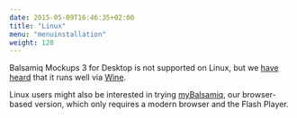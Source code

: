 ```yaml
---
date: 2015-05-09T16:46:35+02:00
title: "Linux"
menu: "menuinstallation"
weight: 120
---
```

Balsamiq Mockups 3 for Desktop is not supported on Linux, but we [have heard](http://deshack.net/install-balsamiq-mockups-in-debianubuntu/) that it runs well via [Wine](https://www.winehq.org/).

Linux users might also be interested in trying [myBalsamiq](https://balsamiq.com/products/mockups/mybalsamiq), our browser-based version, which only requires a modern browser and the Flash Player.
